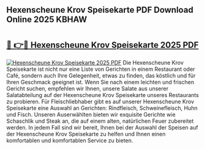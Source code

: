 ## Hexenscheune Krov Speisekarte PDF Download Online 2025 KBHAW

# <h2><a href="http://gc710s.nevu.top/?p=Hexenscheune+Krov+Speisekarte">🔗 👉🔴 Hexenscheune Krov Speisekarte 2025 PDF</a></h2>

[![Hexenscheune Krov Speisekarte 2025 PDF](https://i.imgur.com/dBaPXMq.png)](http://gc710s.nevu.top/?p=Hexenscheune+Krov+Speisekarte)
Die Hexenscheune Krov Speisekarte ist nicht nur eine Liste von Gerichten in einem Restaurant oder Café, sondern auch Ihre Gelegenheit, etwas zu finden, das köstlich und für Ihren Geschmack geeignet ist. Wenn Sie nach einem leichten und frischen Gericht suchen, empfehlen wir Ihnen, unsere Salate aus unserer Salatabteilung auf der Hexenscheune Krov Speisekarte unseres Restaurants zu probieren. Für Fleischliebhaber gibt es auf unserer Hexenscheune Krov Speisekarte eine Auswahl an Gerichten: Rindfleisch, Schweinefleisch, Huhn und Fisch. Unseren Auserwählten bieten wir exquisite Gerichte wie Schaschlik und Steak an, die auf einem alten, natürlichen Feuer zubereitet werden. In jedem Fall sind wir bereit, Ihnen bei der Auswahl der Speisen auf der Hexenscheune Krov Speisekarte zu helfen und Ihnen einen komfortablen und komfortablen Service zu bieten.
